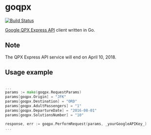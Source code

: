 # goqpx
[![Build Status](https://travis-ci.org/esenac/goqpx.svg?branch=master)](https://travis-ci.org/esenac/goqpx)

[Google QPX Express API](https://developers.google.com/qpx-express/) client written in Go.

## Note
The QPX Express API service will end on April 10, 2018.

## Usage example

```go

...
params := make(goqpx.RequestParams)
params[goqpx.Origin] = "JFK"
params[goqpx.Destination] = "ORD"
params[goqpx.AdultPassengers] = "1"
params[goqpx.DepartureDate] = "2016-08-01"
params[goqpx.SolutionsNumber] = "10"

response, err := goqpx.PerformRequest(params, _yourGoogleAPIKey_)
...

```
